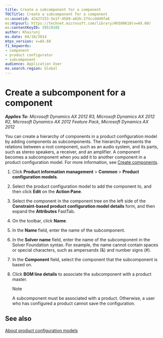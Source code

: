 ```yaml
---
title: Create a subcomponent for a component
TOCTitle: Create a subcomponent for a component
ms:assetid: 42427253-5e1f-4589-a02b-273ccddd9fa8
ms:mtpsurl: https://technet.microsoft.com/library/Hh580618(v=AX.60)
ms:contentKeyID: 39519105
author: Khairunj
ms.date: 04/18/2014
mtps_version: v=AX.60
f1_keywords:
- component
- product configurator
- subcomponent
audience: Application User
ms.search.region: Global
---
```


# Create a subcomponent for a component 


_**Applies To:** Microsoft Dynamics AX 2012 R3, Microsoft Dynamics AX 2012 R2, Microsoft Dynamics AX 2012 Feature Pack, Microsoft Dynamics AX 2012_

You can create a hierarchy of components in a product configuration model by adding components as subcomponents. The hierarchy represents the relations between a root component, such as an audio system, and its parts, such as stereo speakers, a receiver, and an amplifier. A component becomes a subcomponent when you add it to another component in a product configuration model. For more information, see [Create components](create-components.md).

1.  Click **Product information management** \> **Common** \> **Product configuration models**.

2.  Select the product configuration model to add the component to, and then click **Edit** on the **Action Pane**.

3.  Select the component in the component tree on the left side of the **Constraint-based product configuration model details** form, and then expand the **Attributes** FastTab.

4.  On the toolbar, click **Name**.

5.  In the **Name** field, enter the name of the subcomponent.

6.  In the **Solver name** field, enter the name of the subcomponent in the Solver Foundation syntax. For example, the name cannot contain spaces or special characters, such as ampersands (&) and number signs (\#).

7.  In the **Component** field, select the component that the subcomponent is based on.

8.  Click **BOM line details** to associate the subcomponent with a product master.
    

    > [!NOTE]
    > <P>A subcomponent must be associated with a product. Otherwise, a user who has configured a product cannot save the configuration.</P>



## See also

[About product configuration models](about-product-configuration-models.md)

  


